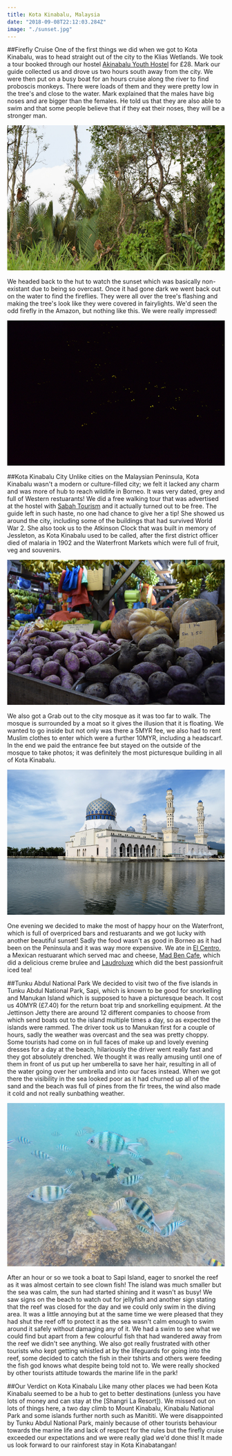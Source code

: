 ```yaml
---
title: Kota Kinabalu, Malaysia
date: "2018-09-08T22:12:03.284Z"
image: "./sunset.jpg"
---
```


##Firefly Cruise
One of the first things we did when we got to Kota Kinabalu, was to head straight out of the city to the Klias Wetlands. We took a tour booked through our hostel [Akinabalu Youth Hostel](http://www.akinabaluyh.com/) for £28. Mark our guide collected us and drove us two hours south away from the city. We were then put on a busy boat for an hours cruise along the river to find proboscis monkeys. There were loads of them and they were pretty low in the tree's and close to the water. Mark explained that the males have big noses and are bigger than the females. He told us that they are also able to swim and that some people believe that if they eat their noses, they will be a stronger man.

![Proboscis Monkeys](./proboscis-monkeys.jpg "Proboscis Monkeys")

 We headed back to the hut to watch the sunset which was basically non-existant due to being so overcast. Once it had gone dark we went back out on the water to find the fireflies. They were all over the tree's flashing and making the tree's look like they were covered in fairylights. We'd seen the odd firefly in the Amazon, but nothing like this. We were really impressed!

 ![Fireflies](./fireflies.jpg "Fireflies")

##Kota Kinabalu City
Unlike cities on the Malaysian Peninsula, Kota Kinabalu wasn't a modern or culture-filled city; we felt it lacked any charm and was more of hub to reach wildlife in Borneo. It was very dated, grey and full of Western restuarants! We did a free walking tour that was advertised at the hostel with [Sabah Tourism](http://freewalk.sabahtourism.com/) and it actually turned out to be free. The guide left in such haste, no one had chance to give her a tip! She showed us around the city, including some of the buildings that had survived World War 2. She also took us to the Atkinson Clock that was built in memory of Jessleton, as Kota Kinabalu used to be called, after the first district officer died of malaria in 1902 and the Waterfront Markets which were full of fruit, veg and souvenirs.

![Waterfront](./waterfront.jpg "Waterfront")

We also got a Grab out to the city mosque as it was too far to walk. The mosque is surrounded by a moat so it gives the illusion that it is floating. We wanted to go inside but not only was there a 5MYR fee, we also had to rent Muslim clothes to enter which were a further 10MYR, including a headscarf. In the end we paid the entrance fee but stayed on the outside of the mosque to take photos; it was definitely the most picturesque building in all of Kota Kinabalu.

![Mosque](./mosque.jpg "Mosque")

One evening we decided to make the most of happy hour on the Waterfront, which is full of overpriced bars and restuarants and we got lucky with another beautiful sunset! Sadly the food wasn't as good in Borneo as it had been on the Peninsula and it was way more expensive. We ate in [El Centro](https://www.facebook.com/ElCentroKK/), a Mexican restuarant which served mac and cheese, [Mad Ben Cafe](hhtps://www.facebook.com/madbencafe), which did a delicious creme brulee and [Laudroluxe](https://www.facebook.com/Laundrluxe) which did the best passionfruit iced tea!

##Tunku Abdul National Park
We decided to visit two of the five islands in Tunku Abdul National Park, Sapi, which is known to be good for snorkelling and Manukan Island which is supposed to have a picturesque beach. It cost us 40MYR (£7.40) for the return boat trip and snorkelling equipment. At the Jettinson Jetty there are around 12 different companies to choose from which send boats out to the island multiple times a day, so as expected the islands were rammed. The driver took us to Manukan first for a couple of hours, sadly the weather was overcast and the sea was pretty choppy. Some tourists had come on in full faces of make up and lovely evening dresses for a day at the beach, hilariously the driver went really fast and they got absolutely drenched. We thought it was really amusing until one of them in front of us put up her umberella to save her hair, resulting in all of the water going over her umbrella and into our faces instead. When we got there the visibility in the sea looked poor as it had churned up all of the sand and the beach was full of pines from the fir trees, the wind also made it cold and not really sunbathing weather.

![Snorkelling](./snorkelling.jpg "Snorkelling")

After an hour or so we took a boat to Sapi Island, eager to snorkel the reef as it was almost certain to see clown fish! The island was much smaller but the sea was calm, the sun had started shining and it wasn't as busy! We saw signs on the beach to watch out for jellyfish and another sign stating that the reef was closed for the day and we could only swim in the diving area. It was a little annoying but at the same time we were pleased that they had shut the reef off to protect it as the sea wasn't calm enough to swim around it safely without damaging any of it. We had a swim to see what we could find but apart from a few colourful fish that had wandered away from the reef we didn't see anything. We also got really frustrated with other tourists who kept getting whistled at by the lifeguards for going into the reef, some decided to catch the fish in their tshirts and others were feeding the fish god knows what despite being told not to. We were really shocked by other tourists attitude towards the marine life in the park!

##Our Verdict on Kota Kinabalu
Like many other places we had been Kota Kinabalu seemed to be a hub to get to better destinations (unless you have lots of money and can stay at the [Shangri La Resort]). We missed out on lots of things here, a two day climb to Mount Kinabalu, Kinabalu National Park and some islands further north such as Manititi. We were disappointed by Tunku Abdul National Park, mainly because of other tourists behaviour towards the marine life and lack of respect for the rules but the firefly cruise exceeded our expectations and we were really glad we'd done this! It made us look forward to our rainforest stay in Kota Kinabatangan!